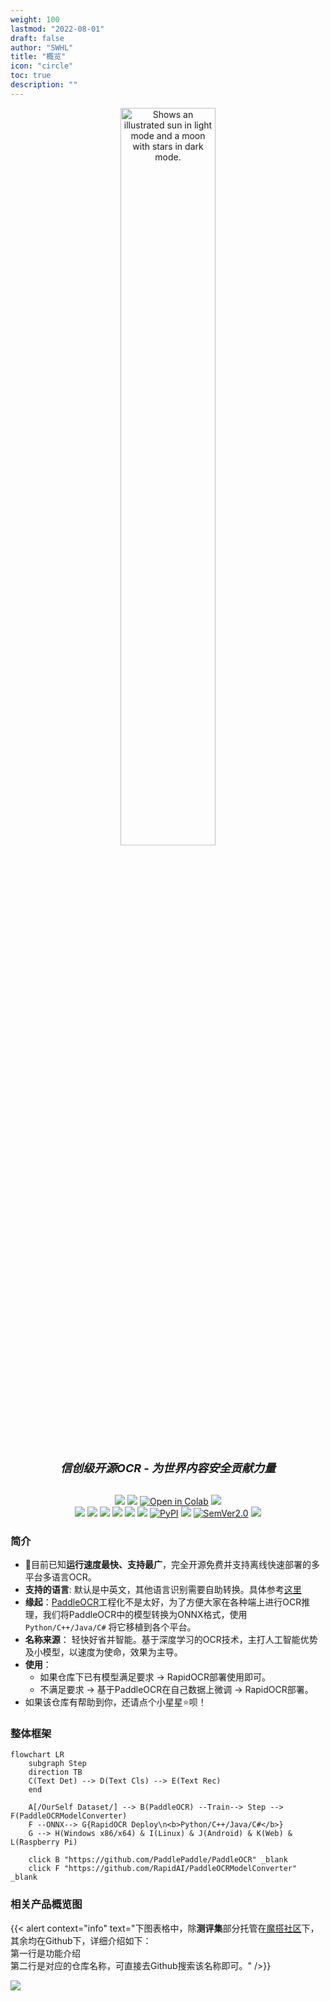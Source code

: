 ```yaml
---
weight: 100
lastmod: "2022-08-01"
draft: false
author: "SWHL"
title: "概览"
icon: "circle"
toc: true
description: ""
---
```


<div align="center">
  <picture>
    <source media="(prefers-color-scheme: dark)" srcset="https://github.com/RapidAI/RapidOCR/releases/download/v1.1.0/RapidOCR_LOGO_white.png"  width="55%" height="55%">
    <source media="(prefers-color-scheme: light)" srcset="https://raw.githubusercontent.com/RapidAI/RapidOCR/main/assets/RapidOCR_LOGO.png"  width="55%" height="55%">
    <img alt="Shows an illustrated sun in light mode and a moon with stars in dark mode." src="https://raw.githubusercontent.com/RapidAI/RapidOCR/main/assets/RapidOCR_LOGO.png">
  </picture>

<div>&nbsp;</div>
<div align="center">
    <b><font size="4"><i>信创级开源OCR - 为世界内容安全贡献力量</i></font></b>
</div>
<div>&nbsp;</div>

<a href="https://huggingface.co/spaces/SWHL/RapidOCRDemo" target="_blank"><img src="https://img.shields.io/badge/%F0%9F%A4%97-Hugging Face Demo-blue"></a>
<a href="https://www.modelscope.cn/studios/liekkas/RapidOCRDemo/summary" target="_blank"><img src="https://img.shields.io/badge/ModelScope-Demo-blue"></a>
<a href="https://colab.research.google.com/github/RapidAI/RapidOCR/blob/main/assets/RapidOCRDemo.ipynb" target="_blank"><img src="https://raw.githubusercontent.com/RapidAI/RapidOCR/main/assets/colab-badge.svg" alt="Open in Colab"></a>
<a href="https://aistudio.baidu.com/aistudio/projectdetail/4444785?sUid=57084&shared=1&ts=1660896122332" target="_blank"><img src="https://img.shields.io/badge/PP-Open in AI Studio-blue.svg"></a><br/>
<a href=""><img src="https://img.shields.io/badge/Python->=3.6,<3.13-aff.svg"></a>
<a href=""><img src="https://img.shields.io/badge/OS-Linux%2C%20Win%2C%20Mac-pink.svg"></a>
<a href="https://github.com/RapidAI/RapidOCR/graphs/contributors"><img src="https://img.shields.io/github/contributors/RapidAI/RapidOCR?color=9ea"></a>
<a href="https://pepy.tech/project/rapidocr_onnxruntime"><img src="https://static.pepy.tech/personalized-badge/rapidocr_onnxruntime?period=total&units=abbreviation&left_color=grey&right_color=blue&left_text=Downloads%20Ort"></a>
<a href="https://pepy.tech/project/rapidocr_openvino"><img src="https://static.pepy.tech/personalized-badge/rapidocr_openvino?period=total&units=abbreviation&left_color=grey&right_color=blue&left_text=Downloads%20Vino"></a>
<a href="https://pepy.tech/project/rapidocr_paddle"><img src="https://static.pepy.tech/personalized-badge/rapidocr_paddle?period=total&units=abbreviation&left_color=grey&right_color=blue&left_text=Downloads%20Paddle"></a>
<a href="https://pypi.org/project/rapidocr-onnxruntime/"><img alt="PyPI" src="https://img.shields.io/pypi/v/rapidocr-onnxruntime"></a>
<a href="https://github.com/RapidAI/RapidOCR/stargazers"><img src="https://img.shields.io/github/stars/RapidAI/RapidOCR?color=ccf"></a>
<a href="https://semver.org/"><img alt="SemVer2.0" src="https://img.shields.io/badge/SemVer-2.0-brightgreen"></a>
<a href="https://github.com/psf/black"><img src="https://img.shields.io/badge/code%20style-black-000000.svg"></a>

</div>

### 简介
- 💖目前已知**运行速度最快、支持最广**，完全开源免费并支持离线快速部署的多平台多语言OCR。
- **支持的语言**: 默认是中英文，其他语言识别需要自助转换。具体参考[这里](https://rapidai.github.io/RapidOCRDocs/docs/about_model/support_language/)
- **缘起**：[PaddleOCR](https://github.com/PaddlePaddle/PaddleOCR)工程化不是太好，为了方便大家在各种端上进行OCR推理，我们将PaddleOCR中的模型转换为ONNX格式，使用`Python/C++/Java/C#` 将它移植到各个平台。
- **名称来源**： 轻快好省并智能。基于深度学习的OCR技术，主打人工智能优势及小模型，以速度为使命，效果为主导。
- **使用**：
  - 如果仓库下已有模型满足要求 → RapidOCR部署使用即可。
  - 不满足要求 → 基于PaddleOCR在自己数据上微调 → RapidOCR部署。
- 如果该仓库有帮助到你，还请点个小星星⭐呗！

### 整体框架
```mermaid
flowchart LR
    subgraph Step
    direction TB
    C(Text Det) --> D(Text Cls) --> E(Text Rec)
    end

    A[/OurSelf Dataset/] --> B(PaddleOCR) --Train--> Step --> F(PaddleOCRModelConverter)
    F --ONNX--> G{RapidOCR Deploy\n<b>Python/C++/Java/C#</b>}
    G --> H(Windows x86/x64) & I(Linux) & J(Android) & K(Web) & L(Raspberry Pi)

    click B "https://github.com/PaddlePaddle/PaddleOCR" _blank
    click F "https://github.com/RapidAI/PaddleOCRModelConverter" _blank
```

### 相关产品概览图
{{< alert context="info" text="下图表格中，除**测评集**部分托管在[魔搭社区](https://www.modelscope.cn/home)下，其余均在Github下，详细介绍如下：<br/>第一行是功能介绍<br/>第二行是对应的仓库名称，可直接去Github搜索该名称即可。" />}}

<div>
    <img src="https://github.com/RapidAI/RapidOCRDocs/releases/download/assets/RapidOCR_RelatedProjects.png">
</div>

<script src="https://giscus.app/client.js"
        data-repo="RapidAI/RapidOCRDocs"
        data-repo-id="R_kgDOKS1JHQ"
        data-category="Q&A"
        data-category-id="DIC_kwDOKS1JHc4Ce5E0"
        data-mapping="title"
        data-strict="0"
        data-reactions-enabled="1"
        data-emit-metadata="0"
        data-input-position="top"
        data-theme="preferred_color_scheme"
        data-lang="zh-CN"
        data-loading="lazy"
        crossorigin="anonymous"
        async>
</script>